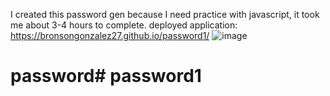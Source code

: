 I created this password gen because I need practice with javascript, it took me about 3-4 hours to complete.
deployed application: https://bronsongonzalez27.github.io/password1/
![image](https://github.com/bronsongonzalez27/password/assets/122845938/0814cf32-1dec-4ce8-853a-f75a87400d4f)

# password# password1
